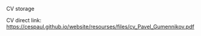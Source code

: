 CV storage

CV direct link: https://cespaul.github.io/website/resourses/files/cv_Pavel_Gumennikov.pdf

